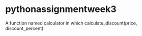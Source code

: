 # pythonassignmentweek3
A function named calculator in which calculate_discount(price, discount_percent) 
